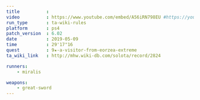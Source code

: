 ```yaml
---
title          :
video          : https://www.youtube.com/embed/A56iRN798EU #https://youtu.be/A56iRN798EU
run_type       : ta-wiki-rules
platform       : ps4
patch_version  : 6.02
date           : 2019-05-09
time           : 29'17"16
quest          : 9★-a-visitor-from-eorzea-extreme
ta_wiki_link   : http://mhw.wiki-db.com/solota/record/2824

runners:
    - miralis

weapons:
    - great-sword
---
```

